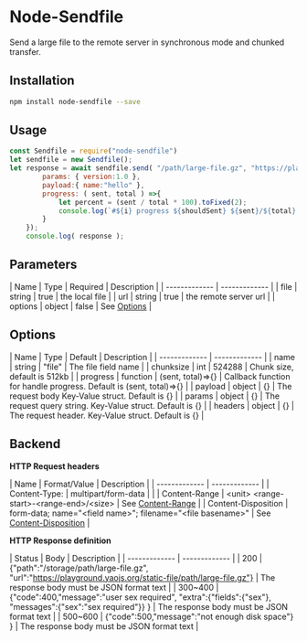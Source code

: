 # Node-Sendfile
Send a large file to the remote server in synchronous mode and chunked transfer.

## Installation

```bash
npm install node-sendfile --save
```

## Usage

```javascript
const Sendfile = require("node-sendfile") 
let sendfile = new Sendfile();
let response = await sendfile.send( "/path/large-file.gz", "https://playground.yaojs.org/yao/upload", { 
        params: { version:1.0 },
        payload:{ name:"hello" },
        progress: ( sent, total ) =>{
            let percent = (sent / total * 100).toFixed(2);
            console.log(`#${i} progress ${shouldSent} ${sent}/${total} ${percent}%`);
        }
    });
    console.log( response );

```

## Parameters

| Name  | Type | Required | Description |
| ------------- | ------------- |
| file   |  string |  true | the local file |
| url    |  string |  true | the remote server url |
| options |  object |  false |  See [Options](#Options) |


## Options

| Name  | Type | Default | Description |
| ------------- | ------------- |
| name      |  string | "file" | The file field name |
| chunksize |  int | 524288 | Chunk size, default is 512kb |
| progress  |  function | (sent, total)=>{} |  Callback function for handle progress. Default is (sent, total)=>{}  |
| payload   |  object | {} | The request body Key-Value struct. Default is {} |
| params    |  object | {} | The request query string. Key-Value struct. Default is {} |
| headers   |  object | {} | The request header. Key-Value struct. Default is {} |


## Backend

**HTTP Request headers**

| Name  | Format/Value | Description |
| ------------- | ------------- |
| Content-Type:   | multipart/form-data  |  |
| Content-Range   | &lt;unit&gt; &lt;range-start&gt;-&lt;range-end&gt;/&lt;size&gt;  |  See [Content-Range](https://developer.mozilla.org/en-US/docs/Web/HTTP/Headers/Content-Range)  |
| Content-Disposition | form-data; name="&lt;field name&gt;"; filename="&lt;file basename&gt;"  | See [Content-Disposition](https://developer.mozilla.org/en-US/docs/Web/HTTP/Headers/Content-Disposition) |


**HTTP Response definition**

| Status  | Body | Description |
| ------------- | ------------- |
| 200     | {"path":"/storage/path/large-file.gz", "url":"https://playground.yaojs.org/static-file/path/large-file.gz"}   |  The response body must be JSON format text |
| 300~400 | {"code":400,"message":"user sex required", "extra":{"fields":{"sex"}, "messages":{"sex":"sex required"}} }  | The response body must be JSON format text  |
| 500~600 | {"code":500,"message":"not enough disk space"} } | The response body must be JSON format text |

